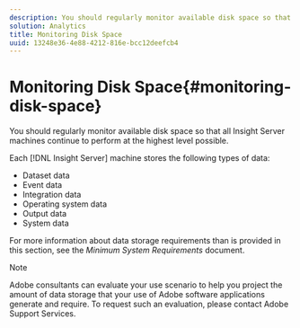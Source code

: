 ```yaml
---
description: You should regularly monitor available disk space so that all Insight Server machines continue to perform at the highest level possible.
solution: Analytics
title: Monitoring Disk Space
uuid: 13248e36-4e88-4212-816e-bcc12deefcb4
---
```


# Monitoring Disk Space{#monitoring-disk-space}

You should regularly monitor available disk space so that all Insight Server machines continue to perform at the highest level possible.

Each [!DNL Insight Server] machine stores the following types of data:

* Dataset data 
* Event data 
* Integration data 
* Operating system data 
* Output data 
* System data

For more information about data storage requirements than is provided in this section, see the *Minimum System Requirements* document.

>[!NOTE]
>
>Adobe consultants can evaluate your use scenario to help you project the amount of data storage that your use of Adobe software applications generate and require. To request such an evaluation, please contact Adobe Support Services.

